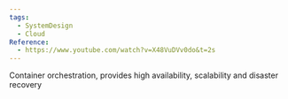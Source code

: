 ```yaml
---
tags:
  - SystemDesign
  - Cloud
Reference:
  - https://www.youtube.com/watch?v=X48VuDVv0do&t=2s
---
```


Container orchestration, provides high availability, scalability and disaster recovery




